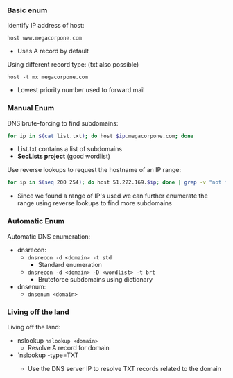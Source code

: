 ### Basic enum

Identify IP address of host:
```
host www.megacorpone.com
```
- Uses A record by default

Using different record type: (txt also possible)
```
host -t mx megacorpone.com
```
- Lowest priority number used to forward mail


### Manual Enum

DNS brute-forcing to find subdomains:
```bash
for ip in $(cat list.txt); do host $ip.megacorpone.com; done
```
- List.txt contains a list of subdomains
- **SecLists project** (good wordlist)

Use reverse lookups to request the hostname of an IP range:
```bash
for ip in $(seq 200 254); do host 51.222.169.$ip; done | grep -v "not found"
```
- Since we found a range of IP's used we can further enumerate the range using reverse lookups to find more subdomains


### Automatic Enum

Automatic DNS enumeration:
- dnsrecon: 
	- `dnsrecon -d <domain> -t std`
		- Standard enumeration
	- `dnsrecon -d <domain> -D <wordlist> -t brt`
		- Bruteforce subdomains using dictionary
- dnsenum: 
	- `dnsenum <domain>`


### Living off the land

Living off the land:
- nslookup `nslookup <domain>`
	- Resolve A record for domain
- `nslookup -type=TXT <domain> <dns-server-ip>
	- Use the DNS server IP to resolve TXT records related to the domain
